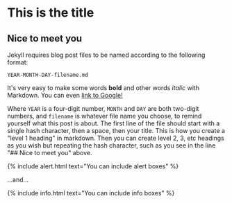 # This is the title

## Nice to meet you

Jekyll requires blog post files to be named according to the following format:

`YEAR-MONTH-DAY-filename.md`

It's very easy to make some words **bold** and other words *italic* with Markdown. You can even [link to Google!](http://google.com)

Where `YEAR` is a four-digit number, `MONTH` and `DAY` are both two-digit numbers, and `filename` is whatever file name you choose, to remind yourself what this post is about. The first line of the file should start with a single hash character, then a space, then your title. This is how you create a "level 1 heading" in markdown. Then you can create level 2, 3, etc headings as you wish but repeating the hash character, such as you see in the line "## Nice to meet you" above.

{% include alert.html text="You can include alert boxes" %}

...and...

{% include info.html text="You can include info boxes" %}
